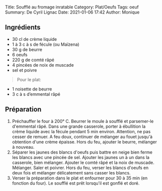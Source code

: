 Title: Soufflé au fromage inratable
Category: Plat/Oeufs
Tags: oeuf
Summary: De Cyril Lignac
Date:  2021-01-06 17:42
Author: Monique

## Ingrédients

- 30 cl de crème liquide
- 1 à 3 c à s de fécule (ou Maïzena)
- 30 g de beurre
- 6 oeufs
- 220 g de comté râpé
- 4 pincées de noix de muscade
- sel et poivre

> Pour le plat:

- 1 noisette de beurre
- 3 c à s d’emmental râpé

## Préparation
1. Préchauffer le four à 200° C. Beurrer le moule à soufflé et parsemer-le d'emmental râpé.
Dans une grande casserole, porter à ébullition la crème liquide avec la fécule pendant 5 min environ. Attention, ne pas cesser de remuer.
A feu doux, continuer de mélanger au fouet jusqu'à obtention d'une crème épaisse.
Hors du feu, ajouter le beurre, mélanger à nouveau.
2. Séparer les jaunes des blancs d'oeufs puis battre en neige bien ferme les blancs avec une pincée de sel.
Ajouter les jaunes un à un dans la casserole, bien mélanger.
Ajouter le comté râpé et la noix de muscade. Mélanger. Saler et poivrer.
Hors du feu, verser les blancs d'oeufs en deux fois et mélanger délicatement sans casser les blancs.
3. Verser la préparation dans le plat et enfourner pour 30 à 35 min (en fonction du four). Le soufflé est prêt lorsqu'il est gonflé et doré.